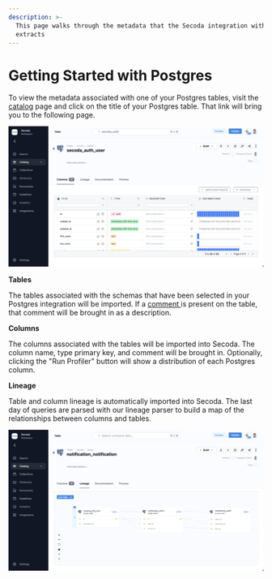 ```yaml
---
description: >-
  This page walks through the metadata that the Secoda integration with Postgres
  extracts
---
```


# Getting Started with Postgres

To view the metadata associated with one of your Postgres tables, visit the [catalog](https://app.secoda.co/catalog) page and click on the title of your Postgres table. That link will bring you to the following page.

![](<../../.gitbook/assets/image (2) (2).png>)

**Tables**

The tables associated with the schemas that have been selected in your Postgres integration will be imported. If a [comment ](https://docs.snowflake.com/en/sql-reference/sql/comment.html)is present on the table, that comment will be brought in as a description.

**Columns**

The columns associated with the tables will be imported into Secoda. The column name, type primary key, and comment will be brought in. Optionally, clicking the "Run Profiler" button will show a distribution of each Postgres column.

**Lineage**

Table and column lineage is automatically imported into Secoda. The last day of queries are parsed with our lineage parser to build a map of the relationships between columns and tables.

![](<../../.gitbook/assets/image (9) (1).png>)
